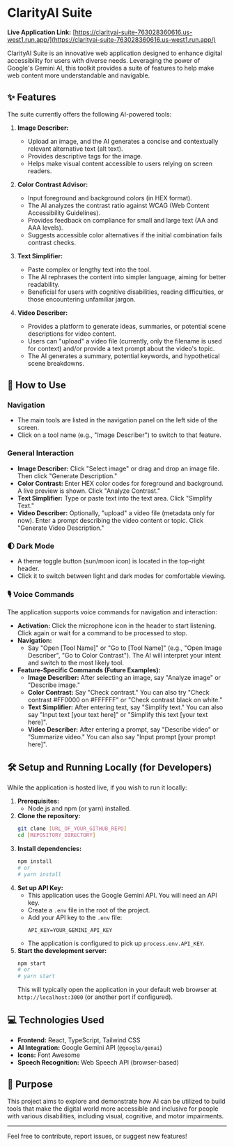 
# ClarityAI Suite

**Live Application Link:** [https://clarityai-suite-763028360616.us-west1.run.app/](https://clarityai-suite-763028360616.us-west1.run.app/)

ClarityAI Suite is an innovative web application designed to enhance digital accessibility for users with diverse needs. Leveraging the power of Google's Gemini AI, this toolkit provides a suite of features to help make web content more understandable and navigable.

## ✨ Features

The suite currently offers the following AI-powered tools:

1.  **Image Describer:**
    *   Upload an image, and the AI generates a concise and contextually relevant alternative text (alt text).
    *   Provides descriptive tags for the image.
    *   Helps make visual content accessible to users relying on screen readers.

2.  **Color Contrast Advisor:**
    *   Input foreground and background colors (in HEX format).
    *   The AI analyzes the contrast ratio against WCAG (Web Content Accessibility Guidelines).
    *   Provides feedback on compliance for small and large text (AA and AAA levels).
    *   Suggests accessible color alternatives if the initial combination fails contrast checks.

3.  **Text Simplifier:**
    *   Paste complex or lengthy text into the tool.
    *   The AI rephrases the content into simpler language, aiming for better readability.
    *   Beneficial for users with cognitive disabilities, reading difficulties, or those encountering unfamiliar jargon.

4.  **Video Describer:**
    *   Provides a platform to generate ideas, summaries, or potential scene descriptions for video content.
    *   Users can "upload" a video file (currently, only the filename is used for context) and/or provide a text prompt about the video's topic.
    *   The AI generates a summary, potential keywords, and hypothetical scene breakdowns.

## 🚀 How to Use

### Navigation
*   The main tools are listed in the navigation panel on the left side of the screen.
*   Click on a tool name (e.g., "Image Describer") to switch to that feature.

### General Interaction
*   **Image Describer:** Click "Select image" or drag and drop an image file. Then click "Generate Description."
*   **Color Contrast:** Enter HEX color codes for foreground and background. A live preview is shown. Click "Analyze Contrast."
*   **Text Simplifier:** Type or paste text into the text area. Click "Simplify Text."
*   **Video Describer:** Optionally, "upload" a video file (metadata only for now). Enter a prompt describing the video content or topic. Click "Generate Video Description."

### 🌓 Dark Mode
*   A theme toggle button (sun/moon icon) is located in the top-right header.
*   Click it to switch between light and dark modes for comfortable viewing.

### 🎙️ Voice Commands
The application supports voice commands for navigation and interaction:
*   **Activation:** Click the microphone icon in the header to start listening. Click again or wait for a command to be processed to stop.
*   **Navigation:**
    *   Say "Open [Tool Name]" or "Go to [Tool Name]" (e.g., "Open Image Describer", "Go to Color Contrast"). The AI will interpret your intent and switch to the most likely tool.
*   **Feature-Specific Commands (Future Examples):**
    *   **Image Describer:** After selecting an image, say "Analyze image" or "Describe image."
    *   **Color Contrast:** Say "Check contrast." You can also try "Check contrast #FF0000 on #FFFFFF" or "Check contrast black on white."
    *   **Text Simplifier:** After entering text, say "Simplify text." You can also say "Input text [your text here]" or "Simplify this text [your text here]".
    *   **Video Describer:** After entering a prompt, say "Describe video" or "Summarize video." You can also say "Input prompt [your prompt here]".

## 🛠️ Setup and Running Locally (for Developers)

While the application is hosted live, if you wish to run it locally:

1.  **Prerequisites:**
    *   Node.js and npm (or yarn) installed.
2.  **Clone the repository:**
    ```bash
    git clone [URL_OF_YOUR_GITHUB_REPO]
    cd [REPOSITORY_DIRECTORY]
    ```
3.  **Install dependencies:**
    ```bash
    npm install
    # or
    # yarn install
    ```
4.  **Set up API Key:**
    *   This application uses the Google Gemini API. You will need an API key.
    *   Create a `.env` file in the root of the project.
    *   Add your API key to the `.env` file:
        ```
        API_KEY=YOUR_GEMINI_API_KEY
        ```
    *   The application is configured to pick up `process.env.API_KEY`.
5.  **Start the development server:**
    ```bash
    npm start
    # or
    # yarn start
    ```
    This will typically open the application in your default web browser at `http://localhost:3000` (or another port if configured).

## 💻 Technologies Used

*   **Frontend:** React, TypeScript, Tailwind CSS
*   **AI Integration:** Google Gemini API (`@google/genai`)
*   **Icons:** Font Awesome
*   **Speech Recognition:** Web Speech API (browser-based)

## 🎯 Purpose

This project aims to explore and demonstrate how AI can be utilized to build tools that make the digital world more accessible and inclusive for people with various disabilities, including visual, cognitive, and motor impairments.

---

Feel free to contribute, report issues, or suggest new features!

